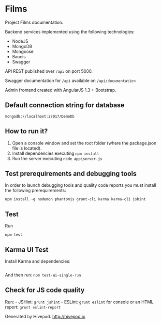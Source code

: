 # Films #
Project Films documentation.

Backend services implemented using the following technologies:

* NodeJS
* MongoDB
* Mongoose
* Baucis
* Swagger

API REST published over `/api` on port 5000.

Swagger documentation for `/api` available on `/api/documentation`

Admin frontend created with AngularJS 1.3 + Bootstrap.

## Default connection string for database ##
`mongodb://localhost:27017/DemoDb`

## How to run it? ##

1. Open a console window and set the root folder (where the package.json file is located). 
2. Install dependencies executing `npm install`
3. Run the server executing `node app\server.js`

## Test prerequirements and debugging tools ##
In order to launch debugging tools and quality code reports you must install the following prerequirements:

```npm install -g nodemon phantomjs grunt-cli karma karma-cli jshint```

## Test ##
Run 

```npm test```

## Karma UI Test ##
Install Karma and dependencies:

```npm install -g karma-chrome-launcher karma-coverage karma-firefox-launcher karma-jasmine karma-junit-reporter karma-phantomjs-launcher karma-teamcity-reporter@0.2.1 mocha-teamcity-cov-reporter jasmine-reporters karma@0.9.8 protractor 
```

And then run:
```npm test-ui-single-run```


## Check for JS code quality ##
Run:
	- JSHint: `grunt jshint`
	- ESLint: `grunt eslint` for console or an HTML report: `grunt eslint-report`


Generated by Hivepod. http://hivepod.io
